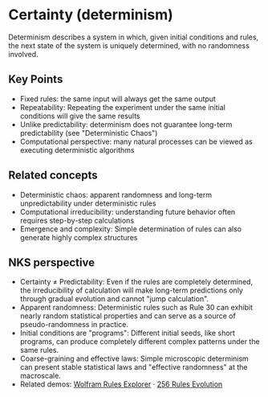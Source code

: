 # Certainty (determinism)

Determinism describes a system in which, given initial conditions and rules, the next state of the system is uniquely determined, with no randomness involved.

## Key Points

- Fixed rules: the same input will always get the same output
- Repeatability: Repeating the experiment under the same initial conditions will give the same results
- Unlike predictability: determinism does not guarantee long-term predictability (see "Deterministic Chaos")
- Computational perspective: many natural processes can be viewed as executing deterministic algorithms

## Related concepts

- Deterministic chaos: apparent randomness and long-term unpredictability under deterministic rules
- Computational irreducibility: understanding future behavior often requires step-by-step calculations
- Emergence and complexity: Simple determination of rules can also generate highly complex structures

## NKS perspective

- Certainty ≠ Predictability: Even if the rules are completely determined, the irreducibility of calculation will make long-term predictions only through gradual evolution and cannot "jump calculation".
- Apparent randomness: Deterministic rules such as Rule 30 can exhibit nearly random statistical properties and can serve as a source of pseudo-randomness in practice.
- Initial conditions are "programs": Different initial seeds, like short programs, can produce completely different complex patterns under the same rules.
- Coarse-graining and effective laws: Simple microscopic determinism can present stable statistical laws and "effective randomness" at the macroscale.
- Related demos: [Wolfram Rules Explorer](demos/wolfram-rules-explorer/wolfram-rules-explorer.html) · [256 Rules Evolution](demos/wolfram-rules-256/wolfram-256-rules-demo.html)